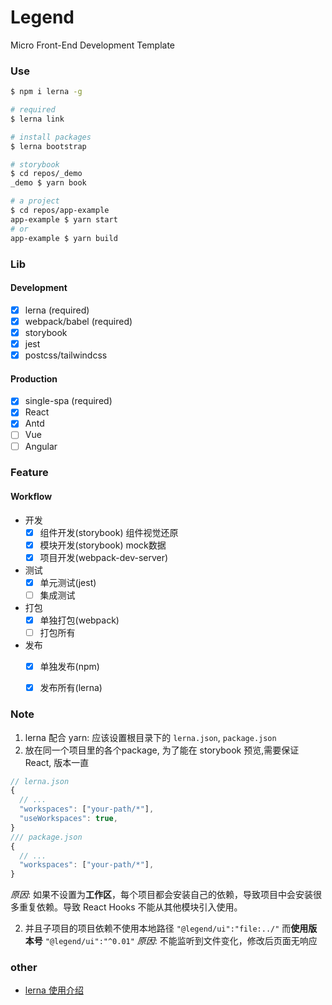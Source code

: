 # Legend

Micro Front-End Development Template

### Use

``` bash
$ npm i lerna -g

# required 
$ lerna link

# install packages
$ lerna bootstrap

# storybook
$ cd repos/_demo
_demo $ yarn book

# a project
$ cd repos/app-example
app-example $ yarn start 
# or 
app-example $ yarn build
```

### Lib

#### Development

- [x] lerna (required)
- [x] webpack/babel (required)
- [x] storybook
- [x] jest
- [x] postcss/tailwindcss

#### Production

- [x] single-spa (required)
- [x] React
- [x] Antd
- [ ] Vue
- [ ] Angular

### Feature

#### Workflow

- 开发
  - [x] 组件开发(storybook) 组件视觉还原
  - [x] 模块开发(storybook) mock数据
  - [x] 项目开发(webpack-dev-server)
- 测试
  - [x] 单元测试(jest)
  - [ ] 集成测试
- 打包
  - [x] 单独打包(webpack)
  - [ ] 打包所有
- 发布
  - [x] 单独发布(npm)
  - [x] 发布所有(lerna)







### Note

1. lerna 配合 yarn: 应该设置根目录下的 `lerna.json`, `package.json`
2. 放在同一个项目里的各个package, 为了能在 storybook 预览,需要保证 React, 版本一直


```js
// lerna.json
{
  // ...
  "workspaces": ["your-path/*"],
  "useWorkspaces": true,
}
/// package.json
{
  // ...
  "workspaces": ["your-path/*"],
}
```

*原因*: 如果不设置为**工作区**，每个项目都会安装自己的依赖，导致项目中会安装很多重复依赖。导致 React
Hooks 不能从其他模块引入使用。 


2. 并且子项目的项目依赖不使用本地路径 `"@legend/ui":"file:../"` 而**使用版本号** `"@legend/ui":"^0.01"`
*原因*: 不能监听到文件变化，修改后页面无响应



### other

- [lerna 使用介绍](https://juejin.im/post/5ced1609e51d455d850d3a6c)
